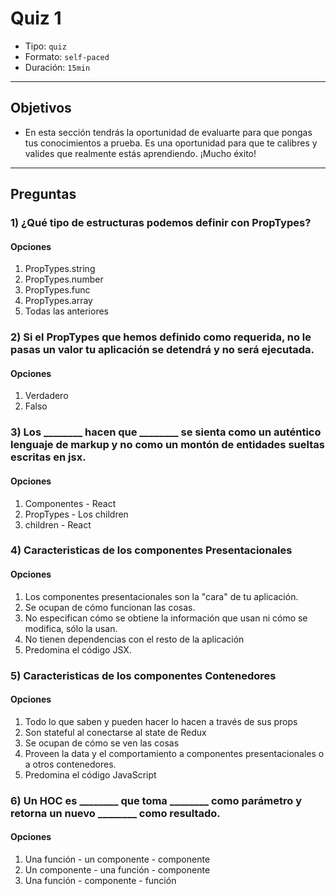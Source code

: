 # Quiz 1

- Tipo: `quiz`
- Formato: `self-paced`
- Duración: `15min`

***

## Objetivos

- En esta sección tendrás la oportunidad de evaluarte para que pongas tus
  conocimientos a prueba. Es una oportunidad para que te calibres y valides que
  realmente estás aprendiendo. ¡Mucho éxito!

***

## Preguntas

### 1) ¿Qué tipo de estructuras podemos definir con **PropTypes**?

#### Opciones

1. PropTypes.string
2. PropTypes.number
3. PropTypes.func
4. PropTypes.array
5. Todas las anteriores

<solution style="display:none;">5</solution>

### 2) Si el **PropTypes** que hemos definido como requerida, no le pasas un valor tu aplicación se detendrá y no será ejecutada.

#### Opciones

1. Verdadero
2. Falso


<solution style="display:none;">2</solution>

### 3) Los ________ hacen que ________ se sienta como un auténtico lenguaje de markup y no como un montón de entidades sueltas escritas en jsx.

#### Opciones

1. Componentes - React
2. PropTypes - Los children
3. children - React

<solution style="display:none;">3</solution>

### 4) Caracteristicas de los componentes **Presentacionales**

#### Opciones

1. Los componentes presentacionales son la "cara" de tu aplicación.
2. Se ocupan de cómo funcionan las cosas.
3. No especifican cómo se obtiene la información que usan ni cómo se modifica,
sólo la usan.
4. No tienen dependencias con el resto de la aplicación
5. Predomina el código JSX.

<solution style="display:none;">1,3,4,5</solution>

### 5) Caracteristicas de los componentes **Contenedores**

#### Opciones

1. Todo lo que saben y pueden hacer lo hacen a través de sus props
2. Son stateful al conectarse al state de Redux
3. Se ocupan de cómo se ven las cosas
4. Proveen la data y el comportamiento a componentes presentacionales
 o a otros contenedores.
5. Predomina el código JavaScript

<solution style="display:none;">2,4,5</solution>

### 6) Un HOC es ________ que toma  ________ como parámetro y retorna un nuevo ________ como resultado.

#### Opciones

1. Una función - un componente - componente
2. Un componente - una función - componente
3. Una función - componente - función

<solution style="display:none;">1</solution>
